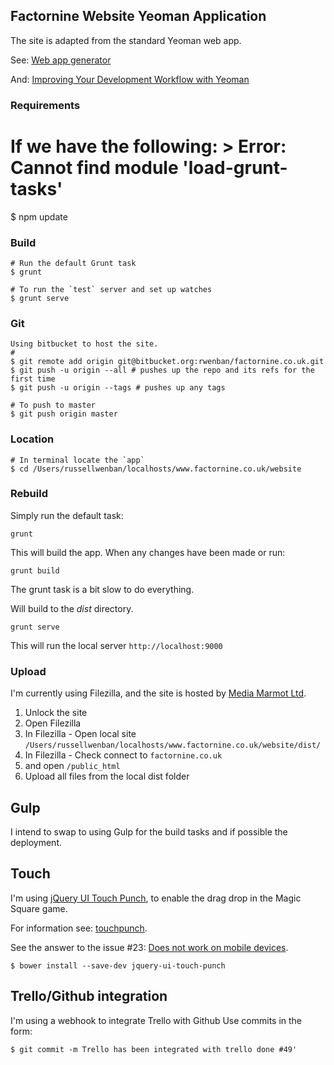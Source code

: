## Factornine Website Yeoman Application

The site is adapted from the standard Yeoman web app.

See:    [Web app generator](https://github.com/yeoman/generator-webapp)

And: [Improving Your Development Workflow with Yeoman](http://blog.teamtreehouse.com/improving-development-workflow-yeoman)

### Requirements
   # If we have the following: > Error: Cannot find module 'load-grunt-tasks'
   
   $ npm update
   
   
### Build
    # Run the default Grunt task
	$ grunt

	# To run the `test` server and set up watches
	$ grunt serve
	
### Git
    Using bitbucket to host the site.
    #
    $ git remote add origin git@bitbucket.org:rwenban/factornine.co.uk.git
    $ git push -u origin --all # pushes up the repo and its refs for the first time
    $ git push -u origin --tags # pushes up any tags

    # To push to master
    $ git push origin master

### Location
    # In terminal locate the `app`
    $ cd /Users/russellwenban/localhosts/www.factornine.co.uk/website


### Rebuild

Simply run the default task:

```
grunt
```

This will build the app. When any changes have been made or run:

```
grunt build
```

The grunt task is a bit slow to do everything.

Will build to the _dist_ directory.


```
grunt serve
```

This will run the local server `http://localhost:9000`

### Upload

I'm currently using Filezilla, and the site is hosted by [Media Marmot Ltd](http://cp.factornine.co.uk).

1. Unlock the site
2. Open Filezilla
3. In Filezilla - Open local site `/Users/russellwenban/localhosts/www.factornine.co.uk/website/dist/`
3. In Filezilla - Check connect to `factornine.co.uk`
4. and open `/public_html`
5. Upload all files from the local dist folder


## Gulp

I intend to swap to using Gulp for the build tasks and if possible the deployment.

## Touch

I'm using [jQuery UI Touch Punch](https://github.com/furf/jquery-ui-touch-punch), to enable the drag drop in the Magic Square game.

For information see: [touchpunch](http://touchpunch.furf.com).

See the answer to the issue #23: [Does not work on mobile devices](https://github.com/codef0rmer/angular-dragdrop/issues/23).

```
$ bower install --save-dev jquery-ui-touch-punch
```



## Trello/Github integration

I'm using a webhook to integrate Trello with Github
Use commits in the form:

`$ git commit -m Trello has been integrated with trello done #49'`


